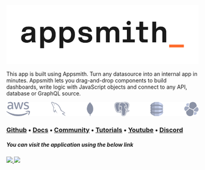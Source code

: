 ![](https://raw.githubusercontent.com/appsmithorg/appsmith/release/static/appsmith_logo_primary.png)

This app is built using Appsmith. Turn any datasource into an internal app in minutes. Appsmith lets you drag-and-drop components to build dashboards, write logic with JavaScript objects and connect to any API, database or GraphQL source.

![](https://raw.githubusercontent.com/appsmithorg/appsmith/release/static/images/integrations.png)

### [Github](https://github.com/appsmithorg/appsmith) • [Docs](https://docs.appsmith.com/?utm_source=github&utm_medium=social&utm_content=appsmith_docs&utm_campaign=null&utm_term=appsmith_docs) • [Community](https://community.appsmith.com/) • [Tutorials](https://github.com/appsmithorg/appsmith/tree/update/readme#tutorials) • [Youtube](https://www.youtube.com/appsmith) • [Discord](https://discord.gg/rBTTVJp)

##### You can visit the application using the below link

###### [![](https://assets.appsmith.com/git-sync/Buttons.svg) ](https://release.app.appsmith.com/applications/5bd1f248-5710-4e93-9625-53225774aadf/pages/06c799da-fd3c-4858-acbb-d34a6d3c3069) [![](https://assets.appsmith.com/git-sync/Buttons2.svg)](https://release.app.appsmith.com/applications/5bd1f248-5710-4e93-9625-53225774aadf/pages/06c799da-fd3c-4858-acbb-d34a6d3c3069/edit)
